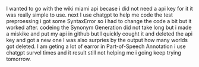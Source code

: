 I wanted to go with the wiki miami api becase i did not need a api key for it it was really simple to use.
next I use chatgpt to help me code the test preproessing i got some SyntaxError so i had to change the code a bit but it worked after.
codeing the Synonym Generation did not take long  but i made a miskike and put my api in github but I quickly cought it and deleted the api key and got a new one I was also surpries by the output how many worlds got deleted.
I am geting a lot of earror in Part-of-Speech Annotation i use chatgpt survel times and it result still not helping me i going keep trying tomorrow.
